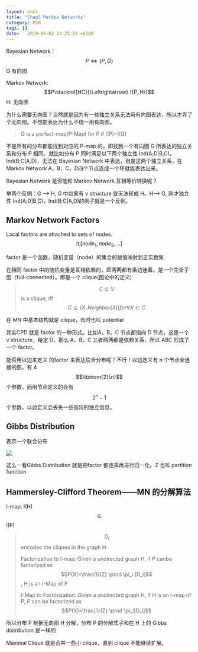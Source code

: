 ```yaml
---
layout: post
title: "Chap5 Markov Networks"
category: PGM
tags: []
date:   2019-06-02 13:25:35 +0200
---
```




Bayesian Network：$$P\Leftrightarrow \{P, G\}$$ G:有向图

Markov Network: $$P\stackrel{HC}{\Leftrightarrow}  \{P, H\}$$ H: 无向图

为什么需要无向图？当然就是因为有一些独立关系无法用有向图表达，所以才弄了个无向图。不然能表达为什么不统一用有向图。

> G is a perfect-map(P-Map) for P if I(P)=I(G)

不是所有的分布都能找到对应的 P-map 的，即找到一个有向图 G 所表达的独立关系和分布 P 相同。就比如分布 P 同时满足以下两个独立性 Ind(A;D|B,C)，Ind(B;C|A,D)，无法在 Bayesian Network 中表达，但是这两个独立关系，在 Markov Network A，B，C，D四个节点连成一个环就能表达出来。

Bayesian Network 是否能和 Markov Network 互相等价转换呢？

举两个反例：G —> H, G 中如果有 v structure 就无法转成 H。H—> G, 刚才独立性 Ind(A;D|B,C)，Ind(B;C|A,D)的例子就是一个反例。

## **Markov Network Factors**

Local factors are attached to sets of nodes. $$\pi_i[node_1, node_2, ...]$$ 

factor 是一个函数，随机变量（node）的集合的赋值映射到正实数集

在相同 factor 中的随机变量是互相依赖的，即两两都有条边连着。是一个完全子图（full-connected）。即是一个 clique(图论中的定义)

> $$C\subseteq V$$ is a clique, iff $$C \subseteq \{X, Neighbor(X)\} for \forall X \in C$$

在 MN 中基本结构就是 clique，有时也叫 potential

其实CPD 就是 factor 的一种形式。比如A，B，C 节点都指向 D 节点，这是一个 v structure，给定 D，那么 A，B，C 三者两两都是依赖关系，所以 ABC 形成了一个 factor。

能否用以边来定义 的factor 来表达联合分布呢？不行！以边定义有 n 个节点全连接的图，有 4$$\tbinom{2}{n}$$个参数，而用节点定义的会有$$2^n-1$$个参数，以边定义会丢失一些高阶的独立信息。

## **Gibbs Distribution**

表示一个联合分布

![](/Users/chenlu/strongman1995.github.io/assets/images/2019-06-02-chap5/1.png)

这么一看Gibbs Distribution 就是把factor 都连乘再进行归一化。Z 也叫 partition function

## Hammersley-Clifford Theorem——MN 的分解算法

I-map: I(H)$$\subseteq$$ I(P)

> $$D_i$$ encodes the cliques in the graph H
>
> Factorization to I-map: Given a undirected graph H, if P canbe factorized as $$P(X)=\frac{1}{Z} \prod \pi_i [D_i]$$, H is an I-Map of P
>
> I-Map to Factorization: Given a undirected graph H, if H is an I-map of P, P can be factorized as $$P(X)=\frac{1}{Z} \prod \pi_i[D_i]$$

所以分布 P 根据无向图 H 分解，分布 P 的分解式子和在 H 上的 Gibbs distribution 是一样的

Maximal Clique 就是合并一些小 clique，直到 clique 不能继续扩展。


